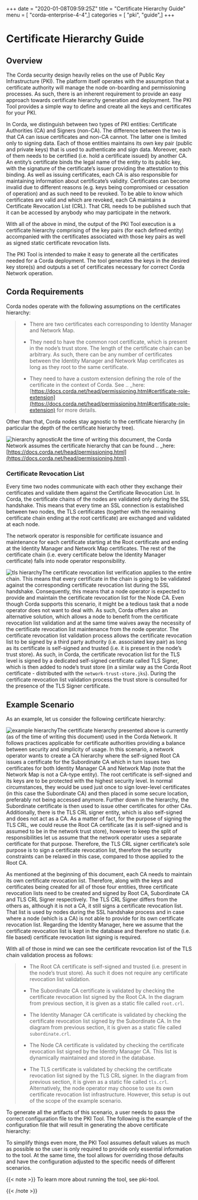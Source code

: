 +++
date = "2020-01-08T09:59:25Z"
title = "Certificate Hierarchy Guide"
menu = [ "corda-enterprise-4-4",]
categories = [ "pki", "guide",]
+++


# Certificate Hierarchy Guide


## Overview

The Corda security design heavily relies on the use of Public Key Infrastructure (PKI). The platform itself operates with the assumption that a
                certificate authority will manage the node on-boarding and permissioning processes. As such, there is an inherent requirement
                to provide an easy approach towards certificate hierarchy generation and deployment.
                The PKI Tool provides a simple way to define and create all the keys and certificates for your PKI.

In Corda, we distinguish between two types of PKI entities: Certificate Authorities (CA) and Signers (non-CA).
                The difference between the two is that CA can issue certificates and non-CA cannot. The latter one is limited only to signing data.
                Each of those entities maintains its own key pair (public and private keys) that is used to authenticate and sign data.
                Moreover, each of them needs to be certified (i.e. hold a certificate issued) by another CA.
                An entity’s certificate binds the legal name of the entity to its public key, with the signature of the certificate’s issuer providing the attestation to this binding.
                As well as issuing certificates, each CA is also responsible for maintaining information about certificate’s validity.
                Certificates can become invalid due to different reasons (e.g. keys being compromised or cessation of operation) and as such need to be revoked.
                To be able to know which certificates are valid and which are revoked, each CA maintains a Certificate Revocation List (CRL).
                That CRL needs to be published such that it can be accessed by anybody who may participate in the network.

With all of the above in mind, the output of the PKI Tool execution is a certificate hierarchy comprising of the key pairs (for each defined entity)
                accompanied with the certificates associated with those key pairs as well as signed static certificate revocation lists.

The PKI Tool is intended to make it easy to generate all the certificates needed for a Corda deployment.
                The tool generates the keys in the desired key store(s) and outputs a set of certificates necessary for correct Corda Network operation.


## Corda Requirements

Corda nodes operate with the following assumptions on the certificates hierarchy:

> 
> 
> * There are two certificates each corresponding to Identity Manager and Network Map.
> 
> 
> * They need to have the common root certificate, which is present in the node’s trust store.
>                             The length of the certificate chain can be arbitrary. As such, there can be any number of certificates between the Identity Manager and Network Map certificates as long
>                             as they root to the same certificate.
> 
> 
> * They need to have a custom extension defining the role of the certificate in the context of Corda. See .. _here: [https://docs.corda.net/head/permissioning.html#certificate-role-extension](https://docs.corda.net/head/permissioning.html#certificate-role-extension) for more details.
> 
> 
Other than that, Corda nodes stay agnostic to the certificate hierarchy (in particular the depth of the certificate hierarchy tree).

![hierarchy agnostic](node/../resources/hierarchy-agnostic.png "hierarchy agnostic")At the time of writing this document, the Corda Network assumes the certificate hierarchy that can be found .. _here: [https://docs.corda.net/head/permissioning.html](https://docs.corda.net/head/permissioning.html) .


### Certificate Revocation List

Every time two nodes communicate with each other they exchange their certificates and validate them against the Certificate Revocation List.
                    In Corda, the certificate chains of the nodes are validated only during the SSL handshake.
                    This means that every time an SSL connection is established between two nodes, the TLS certificates (together with the
                    remaining certificate chain ending at the root certificate) are exchanged and validated at each node.

The network operator is responsible for certificate issuance and maintenance for each certificate starting at the Root certificate and ending
                    at the Identity Manager and Network Map certificates. The rest of the certificate chain (i.e. every certificate below the Identity Manager certificate) falls into
                    node operator responsibility.

![tls hierarchy](node/../resources/tls-hierarchy.png "tls hierarchy")The certificate revocation list verification applies to the entire chain. This means that every certificate in the chain
                    is going to be validated against the corresponding certificate revocation list during the SSL handshake.
                    Consequently, this means that a node operator is expected to provide and maintain the certificate revocation list for the Node CA.
                    Even though Corda supports this scenario, it might be a tedious task that a node operator does not want to deal with.
                    As such, Corda offers also an alternative solution, which allows a node to benefit from the certificate revocation list validation and at the
                    same time waives away the necessity of the certificate revocation list maintenance from the node operator.
                    The certificate revocation list validation process allows the certificate revocation list to be signed by a third party
                    authority (i.e. associated key pair) as long as its certificate is self-signed and trusted (i.e. it is present in the node’s trust store).
                    As such, in Corda, the certificate revocation list for the TLS level is signed by a dedicated self-signed certificate called TLS Signer,
                    which is then added to node’s trust store (in a similar way as the Corda Root certificate - distributed with the `network-trust-store.jks`).
                    During the certificate revocation list validation process the trust store is consulted for the presence of the TLS Signer certificate.


## Example Scenario

As an example, let us consider the following certificate hierarchy:

![example hierarchy](node/../resources/example-hierarchy.png "example hierarchy")The certificate hierarchy presented above is currently (as of the time of writing this document) used in the Corda Network.
                It follows practices applicable for certificate authorities providing a balance between security and simplicity of usage.
                In this scenario, a network operator wants to create a CA hierarchy where the self-signed Root CA issues a certificate for the Subordinate CA which in turn issues
                two certificates for both Identity Manager CA and Network Map (note that the Network Map is not a CA-type entity).
                The root certificate is self-signed and its keys are to be protected with the highest security level. In normal circumstances,
                they would be used just once to sign lover-level certificates (in this case the Subordinate CA) and then placed in some secure location,
                preferably not being accessed anymore.
                Further down in the hierarchy, the Subordinate certificate is then used to issue other certificates for other CAs.
                Additionally, there is the TLS CRL signer entity, which is also self-signed and does not act as a CA.
                As a matter of fact, for the purpose of signing the TLS CRL, we could reuse the Root CA certificate (as it is self-signed and is assumed to be in the network trust store),
                however to keep the split of responsibilities let us assume that the network operator uses a separate certificate for that purpose.
                Therefore, the TLS CRL signer certificate’s sole purpose is to sign a certificate revocation list, therefore the security constraints can be relaxed in this case,
                compared to those applied to the Root CA.

As mentioned at the beginning of this document, each CA needs to maintain its own certificate revocation list.
                Therefore, along with the keys and certificates being created for all of those four entities, three certificate revocation lists
                need to be created and signed by Root CA, Subordinate CA and TLS CRL Signer respectively. The TLS CRL Signer differs from the others as,
                although it is not a CA, it still signs a certificate revocation list.
                That list is used by nodes during the SSL handshake process and in case where a node (which is a CA) is not able to
                provide for its own certificate revocation list.
                Regarding the Identity Manager, here we assume that the certificate revocation list is kept in the database and therefore no
                static (i.e. file based) certificate revocation list signing is required.

With all of those in mind we can see the certificate revocation list of the TLS chain validation process as follows:

> 
> 
> * The Root CA certificate is self-signed and trusted (i.e. present in the node’s trust store). As such it does not require any certificate revocation list validation.
> 
> 
> * The Subordinate CA certificate is validated by checking the certificate revocation list signed by the Root CA. In the diagram from previous section, it is given as a static file called `root.crl`.
> 
> 
> * The Identity Manager CA certificate is validated by checking the certificate revocation list signed by the Subordinate CA. In the diagram from previous section, it is given as a static file called `subordinate.crl`.
> 
> 
> * The Node CA certificate is validated by checking the certificate revocation list signed by the Identity Manager CA. This list is dynamically maintained and stored in the database.
> 
> 
> * The TLS certificate is validated by checking the certificate revocation list signed by the TLS CRL signer. In the diagram from previous section, it is given as a static file called `tls.crl`.
>                             Alternatively, the node operator may choose to use its own certificate revocation list infrastructure. However, this setup is out of the scope of the example scenario.
> 
> 
To generate all the artifacts of this scenario, a user needs to pass the correct configuration file to the PKI Tool.
                The following is the example of the configuration file that will result in generating the above certificate hierarchy:

To simplify things even more, the PKI Tool assumes default values as much as possible so the user
                is only required to provide only essential information to the tool. At the same time, the tool allows for overriding those
                defaults and have the configuration adjusted to the specific needs of different scenarios.


{{< note >}}
To learn more about running the tool, see pki-tool.

{{< /note >}}

